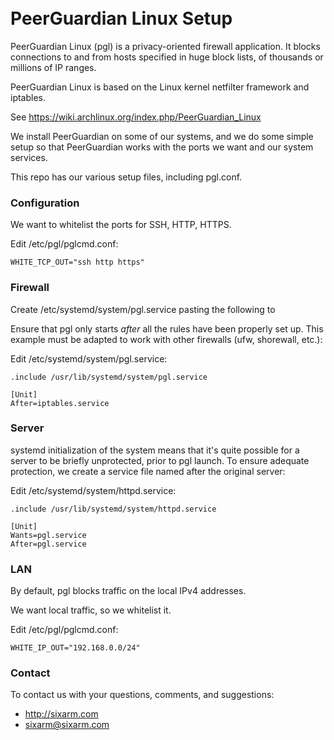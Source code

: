 #  <br> PeerGuardian Linux Setup

PeerGuardian Linux (pgl) is a privacy-oriented firewall application. 
It blocks connections to and from hosts specified in huge block lists,
of thousands or millions of IP ranges. 

PeerGuardian Linux is based on the Linux kernel netfilter framework and iptables.

See https://wiki.archlinux.org/index.php/PeerGuardian_Linux

We install PeerGuardian on some of our systems, and we do some simple setup
so that PeerGuardian works with the ports we want and our system services.

This repo has our various setup files, including pgl.conf.


### Configuration

We want to whitelist the ports for SSH, HTTP, HTTPS.

Edit /etc/pgl/pglcmd.conf:

    WHITE_TCP_OUT="ssh http https"
    

### Firewall

Create /etc/systemd/system/pgl.service pasting the following to 

Ensure that pgl only starts *after* all the rules have been properly set up. 
This example must be adapted to work with other firewalls (ufw, shorewall, etc.):

Edit /etc/systemd/system/pgl.service:

    .include /usr/lib/systemd/system/pgl.service

    [Unit]
    After=iptables.service


### Server

systemd initialization of the system means that it's quite possible for
a server to be briefly unprotected, prior to pgl launch. To ensure adequate
protection, we create a service file named after the original server:

Edit /etc/systemd/system/httpd.service:

    .include /usr/lib/systemd/system/httpd.service

    [Unit]
    Wants=pgl.service
    After=pgl.service


### LAN

By default, pgl blocks traffic on the local IPv4 addresses.

We want local traffic, so we whitelist it.

Edit /etc/pgl/pglcmd.conf:

    WHITE_IP_OUT="192.168.0.0/24"


### Contact

To contact us with your questions, comments, and suggestions:

  * http://sixarm.com
  * sixarm@sixarm.com
